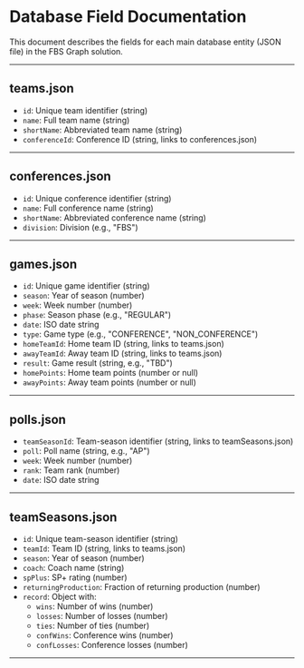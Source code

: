 # Database Field Documentation

This document describes the fields for each main database entity (JSON file) in the FBS Graph solution.

---

## teams.json

- `id`: Unique team identifier (string)
- `name`: Full team name (string)
- `shortName`: Abbreviated team name (string)
- `conferenceId`: Conference ID (string, links to conferences.json)

---

## conferences.json

- `id`: Unique conference identifier (string)
- `name`: Full conference name (string)
- `shortName`: Abbreviated conference name (string)
- `division`: Division (e.g., "FBS")

---

## games.json

- `id`: Unique game identifier (string)
- `season`: Year of season (number)
- `week`: Week number (number)
- `phase`: Season phase (e.g., "REGULAR")
- `date`: ISO date string
- `type`: Game type (e.g., "CONFERENCE", "NON_CONFERENCE")
- `homeTeamId`: Home team ID (string, links to teams.json)
- `awayTeamId`: Away team ID (string, links to teams.json)
- `result`: Game result (string, e.g., "TBD")
- `homePoints`: Home team points (number or null)
- `awayPoints`: Away team points (number or null)

---

## polls.json

- `teamSeasonId`: Team-season identifier (string, links to teamSeasons.json)
- `poll`: Poll name (string, e.g., "AP")
- `week`: Week number (number)
- `rank`: Team rank (number)
- `date`: ISO date string

---

## teamSeasons.json

- `id`: Unique team-season identifier (string)
- `teamId`: Team ID (string, links to teams.json)
- `season`: Year of season (number)
- `coach`: Coach name (string)
- `spPlus`: SP+ rating (number)
- `returningProduction`: Fraction of returning production (number)
- `record`: Object with:
  - `wins`: Number of wins (number)
  - `losses`: Number of losses (number)
  - `ties`: Number of ties (number)
  - `confWins`: Conference wins (number)
  - `confLosses`: Conference losses (number)

---
